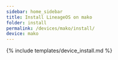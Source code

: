 ```yaml
---
sidebar: home_sidebar
title: Install LineageOS on mako
folder: install
permalink: /devices/mako/install/
device: mako
---
```

{% include templates/device_install.md %}

